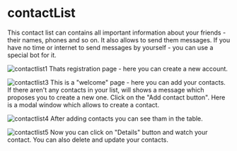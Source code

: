 # contactList
This contact list can contains all important information about your friends - their names, phones and so on. It also allows to send them messages.
If you have no time or internet to send messages by yourself - you can use a speсial bot for it.

![contactlist1](https://cloud.githubusercontent.com/assets/25393471/24870161/1bb14b22-1e1e-11e7-94dc-cef7de5786ea.png)
Thats registration page - here you can create a new account.

![contactlist3](https://cloud.githubusercontent.com/assets/25393471/24870164/1bc3da6c-1e1e-11e7-959f-6959ae99b98e.png)
This is a "welcome" page - here you can add your contacts. If there aren't any contacts in your list, will shows a message which proposes you to create a new one.
Click on the "Add contact button". Here is a modal window which allows to create a contact.

![contactlist4](https://cloud.githubusercontent.com/assets/25393471/24870162/1bc288b0-1e1e-11e7-9b64-e9ed9abf1e69.png)
After adding contacts you can see tham in the table.

![contactlist5](https://cloud.githubusercontent.com/assets/25393471/24870165/1c0f7558-1e1e-11e7-8359-0084742e0a19.png)
Now you can click on "Details" button and watch your contact.
You can also delete and update your contacts.
